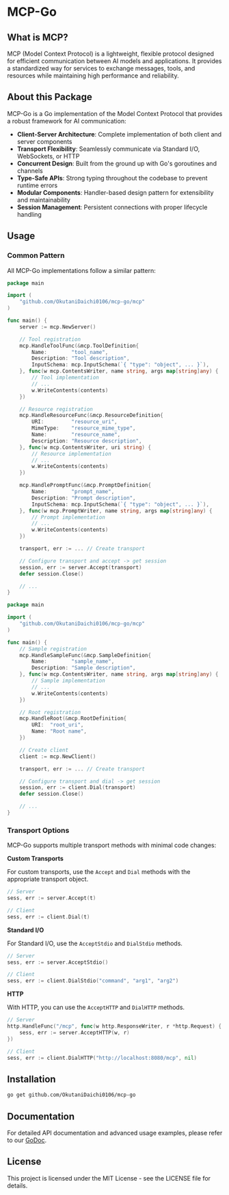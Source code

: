 # MCP-Go

## What is MCP?
MCP (Model Context Protocol) is a lightweight, flexible protocol designed for efficient communication between AI models and applications. It provides a standardized way for services to exchange messages, tools, and resources while maintaining high performance and reliability.

## About this Package
MCP-Go is a Go implementation of the Model Context Protocol that provides a robust framework for AI communication:

- **Client-Server Architecture**: Complete implementation of both client and server components
- **Transport Flexibility**: Seamlessly communicate via Standard I/O, WebSockets, or HTTP
- **Concurrent Design**: Built from the ground up with Go's goroutines and channels
- **Type-Safe APIs**: Strong typing throughout the codebase to prevent runtime errors
- **Modular Components**: Handler-based design pattern for extensibility and maintainability
- **Session Management**: Persistent connections with proper lifecycle handling

## Usage

### Common Pattern

All MCP-Go implementations follow a similar pattern:

```go
package main

import (
    "github.com/OkutaniDaichi0106/mcp-go/mcp"
)

func main() {
    server := mcp.NewServer()

    // Tool registration
    mcp.HandleToolFunc(&mcp.ToolDefinition{
        Name:        "tool_name",
        Description: "Tool description",
        InputSchema: mcp.InputSchema(`{ "type": "object", ... }`),
    }, func(w mcp.ContentsWriter, name string, args map[string]any) {
        // Tool implementation
        // ...
        w.WriteContents(contents)
    })

    // Resource registration
    mcp.HandleResourceFunc(&mcp.ResourceDefinition{
        URI:         "resource_uri",
        MimeType:    "resource_mime_type",
        Name:        "resource_name",
        Description: "Resource description",
    }, func(w mcp.ContentsWriter, uri string) {
        // Resource implementation
        // ...
        w.WriteContents(contents)
    })

    mcp.HandlePromptFunc(&mcp.PromptDefinition{
        Name:        "prompt_name",
        Description: "Prompt description",
        InputSchema: mcp.InputSchema(`{ "type": "object", ... }`),
    }, func(w mcp.PromptWriter, name string, args map[string]any) {
        // Prompt implementation
        // ...
        w.WriteContents(contents)
    })

    transport, err := ... // Create transport

    // Configure transport and accept -> get session
    session, err := server.Accept(transport)
    defer session.Close()

    // ...
}
```
```go
package main

import (
    "github.com/OkutaniDaichi0106/mcp-go/mcp"
)

func main() {
    // Sample registration
    mcp.HandleSampleFunc(&mcp.SampleDefinition{
        Name:        "sample_name",
        Description: "Sample description",
    }, func(w mcp.ContentsWriter, name string, args map[string]any) {
        // Sample implementation
        // ...
        w.WriteContents(contents)
    })

    // Root registration
    mcp.HandleRoot(&mcp.RootDefinition{
        URI:  "root_uri",
        Name: "Root name",
    })

    // Create client
    client := mcp.NewClient()

    transport, err := ... // Create transport

    // Configure transport and dial -> get session
    session, err := client.Dial(transport)
    defer session.Close()

    // ...
}
```

### Transport Options

MCP-Go supports multiple transport methods with minimal code changes:

**Custom Transports**

For custom transports, use the `Accept` and `Dial` methods with the appropriate transport object.

```go
// Server
sess, err := server.Accept(t)
```

```go
// Client
sess, err := client.Dial(t)
```
**Standard I/O**

For Standard I/O, use the `AcceptStdio` and `DialStdio` methods.

```go
// Server
sess, err := server.AcceptStdio()
```

```go
// Client
sess, err := client.DialStdio("command", "arg1", "arg2")
```

**HTTP**

With HTTP, you can use the `AcceptHTTP` and `DialHTTP` methods.

```go
// Server
http.HandleFunc("/mcp", func(w http.ResponseWriter, r *http.Request) {
    sess, err := server.AcceptHTTP(w, r)
})
```

```go
// Client
sess, err := client.DialHTTP("http://localhost:8080/mcp", nil)
```

## Installation

```bash
go get github.com/OkutaniDaichi0106/mcp-go
```

## Documentation
For detailed API documentation and advanced usage examples, please refer to our [GoDoc](https://godoc.org/github.com/OkutaniDaichi0106/mcp-go).

## License
This project is licensed under the MIT License - see the LICENSE file for details.
